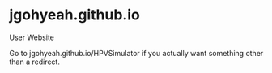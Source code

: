 # jgohyeah.github.io
User Website

Go to jgohyeah.github.io/HPVSimulator if you actually want something other than a redirect.
